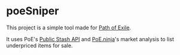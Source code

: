 # poeSniper
This project is a simple tool made for [Path of Exile](http://www.pathofexile.com).

It uses PoE's [Public Stash API](http://www.pathofexile.com/api/public-stash-tabs) and [PoE.ninja](http://poe.ninja/)'s market analysis to list underpriced items for sale.
